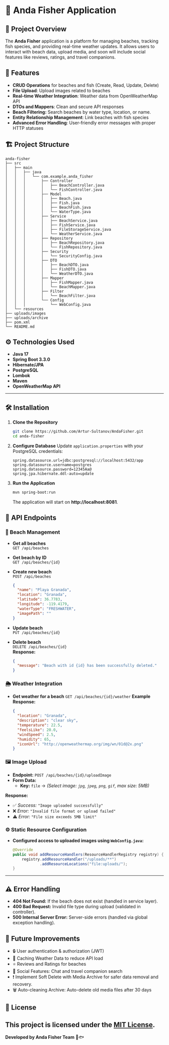 # 🌊 **Anda Fisher Application**

## 📖 Project Overview
The **Anda Fisher** application is a platform for managing beaches, tracking fish species, and providing real-time weather updates. It allows users to interact with beach data, upload media, and soon will include social features like reviews, ratings, and travel companions.

## 🚀 Features
- **CRUD Operations** for beaches and fish (Create, Read, Update, Delete)
- **File Upload**: Upload images related to beaches
- **Real-time Weather Integration**: Weather data from OpenWeatherMap API
- **DTOs and Mappers**: Clean and secure API responses
- **Beach Filtering:** Search beaches by water type, location, or name.
- **Entity Relationship Management**: Link beaches with fish species
- **Advanced Error Handling**: User-friendly error messages with proper HTTP statuses

## 🏗️ Project Structure

```
anda-fisher
├── src
│   ├── main
│   │   ├── java
│   │   │   └── com.example.anda_fisher
│   │   │       ├── Controller
│   │   │       │   ├── BeachController.java
│   │   │       │   └── FishController.java
│   │   │       ├── Model
│   │   │       │   ├── Beach.java
│   │   │       │   ├── Fish.java
│   │   │       │   ├── BeachFish.java
│   │   │       │   └── WaterType.java
│   │   │       ├── Service
│   │   │       │   ├── BeachService.java
│   │   │       │   ├── FishService.java
│   │   │       │   ├── FileStorageService.java
│   │   │       │   └── WeatherService.java
│   │   │       ├── Repository
│   │   │       │   ├── BeachRepository.java
│   │   │       │   └── FishRepository.java
│   │   │       ├── Security
│   │   │       │   └── SecurityConfig.java
│   │   │       ├── DTO
│   │   │       │   ├── BeachDTO.java
│   │   │       │   ├── FishDTO.java
│   │   │       │   └── WeatherDTO.java
│   │   │       ├── Mapper
│   │   │       │   ├── FishMapper.java
│   │   │       │   └── BeachMapper.java
│   │   │       ├── Filter
│   │   │       │   └── BeachFilter.java
│   │   │       └── Config
│   │   │           └── WebConfig.java
│   └── resources
├── uploads/images
├── uploads/archive
├── pom.xml
└── README.md
```

## ⚙️ Technologies Used
- **Java 17**
- **Spring Boot 3.3.0**
- **Hibernate/JPA**
- **PostgreSQL**
- **Lombok**
- **Maven**
- **OpenWeatherMap API**

---

## 🛠️ Installation

1. **Clone the Repository**
   ```bash
   git clone https://github.com/Artur-Sultanov/AndaFisher.git
   cd anda-fisher
   ```

2. **Configure Database**
   Update `application.properties` with your PostgreSQL credentials:
   ```properties
   spring.datasource.url=jdbc:postgresql://localhost:5432/app
   spring.datasource.username=postgres
   spring.datasource.password=12345Aa@
   spring.jpa.hibernate.ddl-auto=update
   ```

3. **Run the Application**
   ```bash
   mvn spring-boot:run
   ```

   The application will start on **http://localhost:8081**.

## 📡 API Endpoints

### 🌊 Beach Management

- **Get all beaches**  
  `GET /api/beaches`

- **Get beach by ID**  
  `GET /api/beaches/{id}`

- **Create new beach**  
  `POST /api/beaches`
  ```json
  {
    "name": "Playa Granada",
    "location": "Granada",
    "latitude": 36.7783,
    "longitude": -119.4179,
    "waterType": "FRESHWATER",
    "imagePath": ""
  }
  ```

- **Update beach**  
  `PUT /api/beaches/{id}`

- **Delete beach**  
  `DELETE /api/beaches/{id}`  
  **Response:**
  ```json
  {
    "message": "Beach with id {id} has been successfully deleted."
  }
  ```
  
### 🌦️ Weather Integration

- **Get weather for a beach** 
  `GET /api/beaches/{id}/weather`
   **Example Response:**

  ```json
  {
    "location": "Granada",
    "description": "clear sky",
    "temperature": 22.5,
    "feelsLike": 20.0,
    "windSpeed": 2.5,
    "humidity": 65,
    "iconUrl": "http://openweathermap.org/img/wn/01d@2x.png"
  }
  ```


### 🖼️ **Image Upload**

- **Endpoint:** `POST /api/beaches/{id}/uploadImage`  
- **Form Data:**  
  - **Key:** `file` → *(Select image: `jpg`, `jpeg`, `png`, `gif`, max size: 5MB)*  

**Response:**  
- ✅ *Success:* `"Image uploaded successfully"`  
- ❌ *Error:* `"Invalid file format or upload failed"`  
- ⚠️ *Error:* `"File size exceeds 5MB limit"`
  


### ⚙️ Static Resource Configuration

- **Configured access to uploaded images using `WebConfig.java`:**
  ```java
  @Override
  public void addResourceHandlers(ResourceHandlerRegistry registry) {
      registry.addResourceHandler("/uploads/**")
              .addResourceLocations("file:uploads/");
  }
  ```

---


## ⚠️ Error Handling

- **404 Not Found:** If the beach does not exist (handled in service layer). 
- **400 Bad Request:** Invalid file type during upload (validated in controller).
- **500 Internal Server Error:** Server-side errors (handled via global exception handling).

## 📌 Future Improvements

- 🔒 User authentication & authorization (JWT)
- 🔄 Caching Weather Data to reduce API load
- ⭐ Reviews and Ratings for beaches
- 📱 Social Features: Chat and travel companion search
- ❗ Implement Soft Delete with Media Archive for safer data removal and recovery.
- 🗑 Auto-cleaning Archive: Auto-delete old media files after 30 days
  

## 📝 License

This project is licensed under the [MIT License](LICENSE).
---

**Developed by Anda Fisher Team** 🌊🐟
